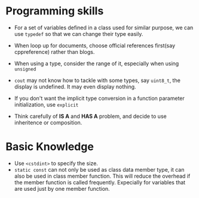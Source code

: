 # Programming skills

- For a set of variables defined in a class used for similar purpose, we can use `typedef` so that we can change their type easily.

- When loop up for documents, choose official references first(say cppreference) rather than blogs.		

- When using a type, consider the range of it, especially when using `unsigned`

- `cout` may not know how to tackle with some types, say `uint8_t`, the display is undefined. It may even display nothing.

- If you don't want the implicit type conversion in a function parameter initialization, use `explicit`

- Think carefully of **IS A** and **HAS A** problem, and decide to use inheritence or composition.

  






# Basic Knowledge

- Use `<cstdint>` to specify the size.
- `static const` can not only be used as class data member type, it can also be used in class member function. This will reduce the overhead if the member function is called frequently. Expecially for variables that are used just by one member function.
